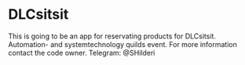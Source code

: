 # DLCsitsit
This is going to be an app for reservating products for DLCsitsit. Automation- and systemtechnology quilds event. For more information contact the code owner.
Telegram: @SHilderi